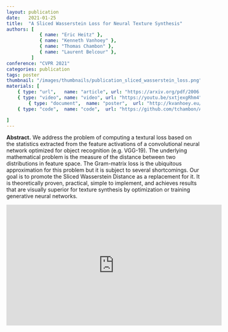 ```yaml
---
layout: publication
date:   2021-01-25
title:  "A Sliced Wasserstein Loss for Neural Texture Synthesis"
authors: [
            { name: "Eric Heitz" },
            { name: "Kenneth Vanhoey" },
            { name: "Thomas Chambon" },
            { name: "Laurent Belcour" },
         ]
conference: "CVPR 2021"
categories: publication
tags: poster
thumbnail: "/images/thumbnails/publication_sliced_wasserstein_loss.png"
materials: [
    { type: "url",   name: "article", url: "https://arxiv.org/pdf/2006.07229.pdf" },
    { type: "video", name: "video", url: "https://youtu.be/sxtjexgRhm4" },
		{ type: "document",  name: "poster",  url: "http://kvanhoey.eu/data/research/HVCB21-poster.pdf" },
    { type: "code",  name: "code",  url: "https://github.com/tchambon/A-Sliced-Wasserstein-Loss-for-Neural-Texture-Synthesis" },

]
---
```


<p>
<strong>Abstract.</strong>
We address the problem of computing a textural loss based on the statistics extracted from the feature activations of a convolutional neural network optimized for object recognition (e.g. VGG-19). The underlying mathematical problem is the measure of the distance between two distributions in feature space. The Gram-matrix loss is the ubiquitous approximation for this problem but it is subject to several shortcomings. Our goal is to promote the Sliced Wasserstein Distance as a replacement for it. It is theoretically proven, practical, simple to implement, and achieves results that are visually superior for texture synthesis by optimization or training generative neural networks. 
</p>

<center>
<iframe width="560" height="315" src="https://www.youtube.com/embed/sxtjexgRhm4" frameborder="0" allow="accelerometer; autoplay; encrypted-media; gyroscope; picture-in-picture" allowfullscreen=""></iframe>
</center>
